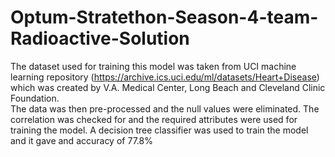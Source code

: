 # Optum-Stratethon-Season-4-team-Radioactive-Solution
The dataset used for training this model was taken from UCI machine learning repository (https://archive.ics.uci.edu/ml/datasets/Heart+Disease) which was created by V.A. Medical Center, Long Beach and Cleveland Clinic Foundation.  
The data was then pre-processed and the null values were eliminated.
The correlation was checked for and the required attributes were used for training the model.
A decision tree classifier was used to train the model and it gave and accuracy of 77.8%
